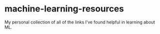 # machine-learning-resources
My personal collection of all of the links I've found helpful in learning about ML.
